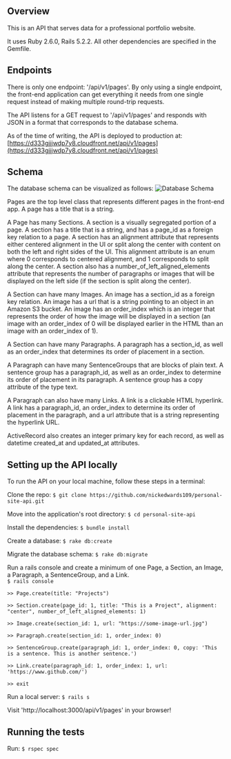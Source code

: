 ## Overview
This is an API that serves data for a professional portfolio website.

It uses Ruby 2.6.0, Rails 5.2.2. All other dependencies are specified in the Gemfile.

## Endpoints
There is only one endpoint: '/api/v1/pages'. By only using a single endpoint, the front-end application can get everything it needs from one single request instead of making multiple round-trip requests.

The API listens for a GET request to '/api/v1/pages' and responds with JSON in a format that corresponds to the database schema.

As of the time of writing, the API is deployed to production at:
[https://d333gjjjwdp7y8.cloudfront.net/api/v1/pages](https://d333gjjjwdp7y8.cloudfront.net/api/v1/pages)

## Schema
The database schema can be visualized as follows:
![Database Schema]('public/schema.pdf')

Pages are the top level class that represents different pages in the front-end app. A page has a title that is a string.

A Page has many Sections. A section is a visually segregated portion of a page. A section has a title that is a string, and has a page\_id as a foreign key relation to a page. A section has an alignment attribute that represents either centered alignment in the UI or split along the center with content on both the left and right sides of the UI. This alignment attribute is an enum where 0 corresponds to centered alignment, and 1 corresponds to split along the center. A section also has a number\_of\_left\_aligned\_elements attribute that represents the number of paragraphs or images that will be displayed on the left side (if the section is split along the center).

A Section can have many Images. An image has a section\_id as a foreign key relation. An image has a url that is a string pointing to an object in an Amazon S3 bucket. An image has an order\_index which is an integer that represents the order of how the image will be displayed in a section (an image with an order\_index of 0 will be displayed earlier in the HTML than an image with an order\_index of 1).

A Section can have many Paragraphs. A paragraph has a section\_id, as well as an order_index that determines its order of placement in a section.

A Paragraph can have many SentenceGroups that are blocks of plain text. A sentence group has a paragraph\_id, as well as an order\_index to determine its order of placement in its paragraph. A sentence group has a copy attribute of the type text.

A Paragraph can also have many Links. A link is a clickable HTML hyperlink. A link has a paragraph\_id, an order\_index to determine its order of placement in the paragraph, and a url attribute that is a string representing the hyperlink URL.

ActiveRecord also creates an integer primary key for each record, as well as datetime created\_at and updated\_at attributes.

## Setting up the API locally

To run the API on your local machine, follow these steps in a terminal:

Clone the repo:
`$ git clone https://github.com/nickedwards109/personal-site-api.git`

Move into the application's root directory:
`$ cd personal-site-api`

Install the dependencies:
`$ bundle install`

Create a database:
`$ rake db:create`

Migrate the database schema:
`$ rake db:migrate`

Run a rails console and create a minimum of one Page, a Section, an Image, a Paragraph, a SentenceGroup, and a Link.  
`$ rails console`

`>> Page.create(title: "Projects")`

`>> Section.create(page_id: 1, title: "This is a Project", alignment: "center", number_of_left_aligned_elements: 1)`

`>> Image.create(section_id: 1, url: "https://some-image-url.jpg")`

`>> Paragraph.create(section_id: 1, order_index: 0)`

`>> SentenceGroup.create(paragraph_id: 1, order_index: 0, copy: 'This is a sentence. This is another sentence.')`

`>> Link.create(paragraph_id: 1, order_index: 1, url: 'https://www.github.com/')`

`>> exit`

Run a local server:
`$ rails s`

Visit 'http://localhost:3000/api/v1/pages' in your browser!

## Running the tests
Run:
`$ rspec spec`
